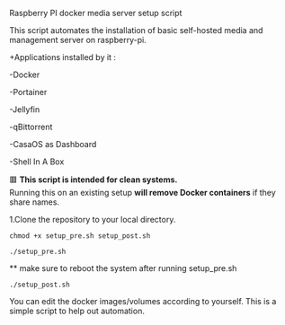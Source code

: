 Raspberry PI docker media server setup script

This script automates the installation of basic self-hosted media and management server on raspberry-pi.

+Applications installed by it :

-Docker

-Portainer

-Jellyfin

-qBittorrent

-CasaOS as Dashboard

-Shell In A Box

🟥 **This script is intended for clean systems.**  
Running this on an existing setup **will remove Docker containers** if they share names.

1.Clone the repository to your local directory.

```shell
chmod +x setup_pre.sh setup_post.sh
```
```shell
./setup_pre.sh
```

** make sure to reboot the system after running setup_pre.sh

```shell
./setup_post.sh
```

You can edit the docker images/volumes according to yourself. This is a simple script to help out automation.
